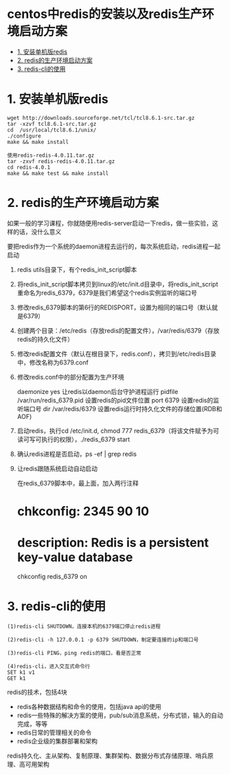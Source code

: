 # centos中redis的安装以及redis生产环境启动方案
<!-- MarkdownTOC -->
- [1. 安装单机版redis](#1-安装单机版redis)
- [2. redis的生产环境启动方案](#2-redis的生产环境启动方案)
- [3. redis-cli的使用](#3-redis-cli的使用)
<!-- /MarkdownTOC -->

# 1. 安装单机版redis
    wget http://downloads.sourceforge.net/tcl/tcl8.6.1-src.tar.gz
    tar -xzvf tcl8.6.1-src.tar.gz
    cd  /usr/local/tcl8.6.1/unix/
    ./configure  
    make && make install
    
    使用redis-redis-4.0.11.tar.gz
    tar -zxvf redis-redis-4.0.11.tar.gz
    cd redis-4.0.1
    make && make test && make install
 
# 2. redis的生产环境启动方案

如果一般的学习课程，你就随便用redis-server启动一下redis，做一些实验，这样的话，没什么意义

要把redis作为一个系统的daemon进程去运行的，每次系统启动，redis进程一起启动

 1. redis utils目录下，有个redis_init_script脚本
 2. 将redis_init_script脚本拷贝到linux的/etc/init.d目录中，将redis_init_script重命名为redis_6379，6379是我们希望这个redis实例监听的端口号
 3. 修改redis_6379脚本的第6行的REDISPORT，设置为相同的端口号（默认就是6379）
 4. 创建两个目录：/etc/redis（存放redis的配置文件），/var/redis/6379（存放redis的持久化文件）
 5. 修改redis配置文件（默认在根目录下，redis.conf），拷贝到/etc/redis目录中，修改名称为6379.conf

6. 修改redis.conf中的部分配置为生产环境


    daemonize	yes		让redis以daemon后台守护进程运行
    pidfile		/var/run/redis_6379.pid 	设置redis的pid文件位置
    port		6379						设置redis的监听端口号
    dir 		/var/redis/6379		设置redis运行时持久化文件的存储位置(RDB和AOF)

7. 启动redis，执行cd /etc/init.d, chmod 777 redis_6379（将该文件赋予为可读可写可执行的权限），./redis_6379 start

8. 确认redis进程是否启动，ps -ef | grep redis

9. 让redis跟随系统启动自动启动


    在redis_6379脚本中，最上面，加入两行注释


    # chkconfig:   2345 90 10
    
    # description:  Redis is a persistent key-value database
    
    chkconfig redis_6379 on


# 3. redis-cli的使用

    (1)redis-cli SHUTDOWN，连接本机的6379端口停止redis进程
    
    (2)redis-cli -h 127.0.0.1 -p 6379 SHUTDOWN，制定要连接的ip和端口号
    
    (3)redis-cli PING，ping redis的端口，看是否正常
    
    (4)redis-cli，进入交互式命令行
    SET k1 v1
    GET k1

redis的技术，包括4块

- redis各种数据结构和命令的使用，包括java api的使用
- redis一些特殊的解决方案的使用，pub/sub消息系统，分布式锁，输入的自动完成，等等
- redis日常的管理相关的命令
- redis企业级的集群部署和架构

redis持久化、主从架构、复制原理、集群架构、数据分布式存储原理、哨兵原理、高可用架构
